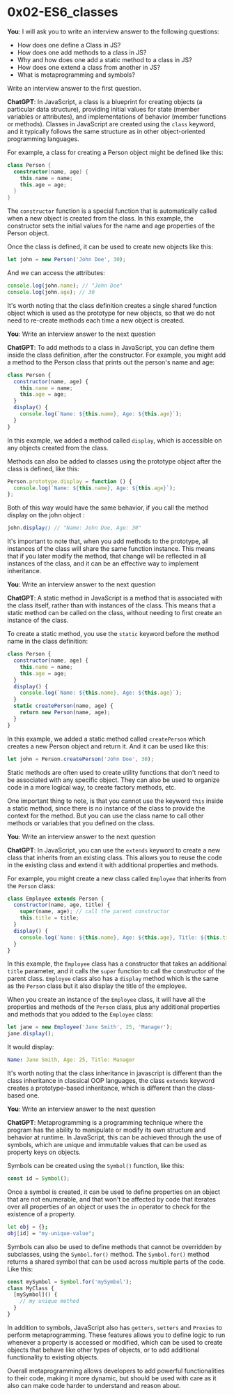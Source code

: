 # 0x02-ES6_classes

**You**: I will ask you to write an interview answer to the following questions:

- How does one define a Class in JS?
- How does one add methods to a class in JS?
- Why and how does one add a static method to a class in JS?
- How does one extend a class from another in JS?
- What is metaprogramming and symbols?

Write an interview answer to the first question.

**ChatGPT**: In JavaScript, a class is a blueprint for creating objects (a particular data structure), providing initial values for state (member variables or attributes), and implementations of behavior (member functions or methods). Classes in JavaScript are created using the `class` keyword, and it typically follows the same structure as in other object-oriented programming languages.

For example, a class for creating a Person object might be defined like this:

```kotlin
class Person {
  constructor(name, age) {
    this.name = name;
    this.age = age;
  }
}
```

The `constructor` function is a special function that is automatically called when a new object is created from the class. In this example, the constructor sets the initial values for the name and age properties of the Person object.

Once the class is defined, it can be used to create new objects like this:

```javascript
let john = new Person('John Doe', 30);
```

And we can access the attributes:

```javascript
console.log(john.name); // "John Doe"
console.log(john.age); // 30
```

It's worth noting that the class definition creates a single shared function object which is used as the prototype for new objects, so that we do not need to re-create methods each time a new object is created.

**You**: Write an interview answer to the next question

**ChatGPT**: To add methods to a class in JavaScript, you can define them inside the class definition, after the constructor. For example, you might add a method to the Person class that prints out the person's name and age:

```javascript
class Person {
  constructor(name, age) {
    this.name = name;
    this.age = age;
  }
  display() {
    console.log(`Name: ${this.name}, Age: ${this.age}`);
  }
}
```

In this example, we added a method called `display`, which is accessible on any objects created from the class.

Methods can also be added to classes using the prototype object after the class is defined, like this:

```javascript
Person.prototype.display = function () {
  console.log(`Name: ${this.name}, Age: ${this.age}`);
};
```

Both of this way would have the same behavior, if you call the method display on the john object :

```scss
john.display() // "Name: John Doe, Age: 30"
```

It's important to note that, when you add methods to the prototype, all instances of the class will share the same function instance. This means that if you later modify the method, that change will be reflected in all instances of the class, and it can be an effective way to implement inheritance.

**You**: Write an interview answer to the next question

**ChatGPT**: A static method in JavaScript is a method that is associated with the class itself, rather than with instances of the class. This means that a static method can be called on the class, without needing to first create an instance of the class.

To create a static method, you use the `static` keyword before the method name in the class definition:

```javascript
class Person {
  constructor(name, age) {
    this.name = name;
    this.age = age;
  }
  display() {
    console.log(`Name: ${this.name}, Age: ${this.age}`);
  }
  static createPerson(name, age) {
    return new Person(name, age);
  }
}
```

In this example, we added a static method called `createPerson` which creates a new Person object and return it. And it can be used like this:

```javascript
let john = Person.createPerson('John Doe', 30);
```

Static methods are often used to create utility functions that don't need to be associated with any specific object. They can also be used to organize code in a more logical way, to create factory methods, etc.

One important thing to note, is that you cannot use the keyword `this` inside a static method, since there is no instance of the class to provide the context for the method. But you can use the class name to call other methods or variables that you defined on the class.

**You**: Write an interview answer to the next question

**ChatGPT**: In JavaScript, you can use the `extends` keyword to create a new class that inherits from an existing class. This allows you to reuse the code in the existing class and extend it with additional properties and methods.

For example, you might create a new class called `Employee` that inherits from the `Person` class:

```javascript
class Employee extends Person {
  constructor(name, age, title) {
    super(name, age); // call the parent constructor
    this.title = title;
  }
  display() {
    console.log(`Name: ${this.name}, Age: ${this.age}, Title: ${this.title}`);
  }
}
```

In this example, the `Employee` class has a constructor that takes an additional `title` parameter, and it calls the `super` function to call the constructor of the parent class.
`Employee` class also has a `display` method which is the same as the `Person` class but it also display the title of the employee.

When you create an instance of the `Employee` class, it will have all the properties and methods of the `Person` class, plus any additional properties and methods that you added to the `Employee` class:

```javascript
let jane = new Employee('Jane Smith', 25, 'Manager');
jane.display();
```

It would display:

```yaml
Name: Jane Smith, Age: 25, Title: Manager
```

It's worth noting that the class inheritance in javascript is different than the class inheritance in classical OOP languages, the class `extends` keyword creates a prototype-based inheritance, which is different than the class-based one.

**You**: Write an interview answer to the next question

**ChatGPT**: Metaprogramming is a programming technique where the program has the ability to manipulate or modify its own structure and behavior at runtime. In JavaScript, this can be achieved through the use of symbols, which are unique and immutable values that can be used as property keys on objects.

Symbols can be created using the `Symbol()` function, like this:

```javascript
const id = Symbol();
```

Once a symbol is created, it can be used to define properties on an object that are not enumerable, and that won't be affected by code that iterates over all properties of an object or uses the `in` operator to check for the existence of a property.

```bash
let obj = {};
obj[id] = "my-unique-value";
```

Symbols can also be used to define methods that cannot be overridden by subclasses, using the `Symbol.for()` method. The `Symbol.for()` method returns a shared symbol that can be used across multiple parts of the code. Like this:

```javascript
const mySymbol = Symbol.for('mySymbol');
class MyClass {
  [mySymbol]() {
    // my unique method
  }
}
```

In addition to symbols, JavaScript also has `getters`, `setters` and `Proxies` to perform metaprogramming. These features allows you to define logic to run whenever a property is accessed or modified, which can be used to create objects that behave like other types of objects, or to add additional functionality to existing objects.

Overall metaprogramming allows developers to add powerful functionalities to their code, making it more dynamic, but should be used with care as it also can make code harder to understand and reason about.
